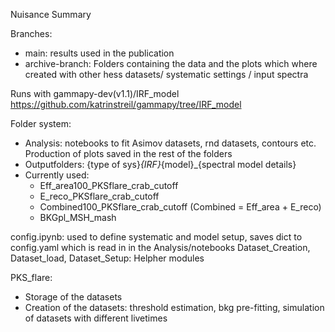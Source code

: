 Nuisance Summary

Branches:
- main: results used in the publication 
- archive-branch: Folders containing the data and the plots which where created with other hess datasets/ systematic settings / input spectra

Runs with gammapy-dev(v1.1)/IRF_model
https://github.com/katrinstreil/gammapy/tree/IRF_model




Folder system:
- Analysis: notebooks to fit Asimov datasets, rnd datasets, contours etc. Production of plots saved in the rest of the folders
- Outputfolders: {type of sys}_{IRF}_{model}_{spectral model details}
- Currently used:
  - Eff_area100_PKSflare_crab_cutoff
  - E_reco_PKSflare_crab_cutoff
  - Combined100_PKSflare_crab_cutoff (Combined = Eff_area + E_reco)
  - BKGpl_MSH_mash
 
config.ipynb: used to define systematic and model setup, saves dict to config.yaml which is read in in the Analysis/notebooks
Dataset_Creation, Dataset_load, Dataset_Setup: Helpher modules 

PKS_flare: 
- Storage of the datasets
- Creation of the datasets: threshold estimation, bkg pre-fitting, simulation of datasets with different livetimes

